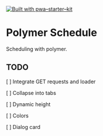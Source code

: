 [![Built with pwa–starter–kit](https://img.shields.io/badge/built_with-pwa–starter–kit_-blue.svg)](https://github.com/Polymer/pwa-starter-kit "Built with pwa–starter–kit")

# Polymer Schedule

Scheduling with polymer.

## TODO

[ ] Integrate GET requests and loader

[ ] Collapse into tabs

[ ] Dynamic height

[ ] Colors

[ ] Dialog card